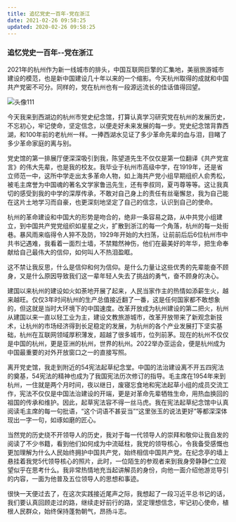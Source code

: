 ```yaml
---
title: 追忆党史一百年-党在浙江
date: 2021-02-26 09:58:25
updated: 2020-02-26 09:58:25
---
```


### 追忆党史一百年--党在浙江

 2021年的杭州作为新一线城市的排头，中国互联网巨擎的汇集地，美丽旅游城市建设的模范，也是新中国建设几十年以来的一个缩影。今天杭州取得的成就和中国共产党密不可分。同样的，党在杭州也有一段源远流长的佳话值得回望。

![头像111](/images/2-在杭州党史馆参观.jpg)

​       今天我来到西湖边的杭州市党史纪念馆，打算认真学习研究党在杭州的发展历史，不忘初心，牢记使命，坚定信念，以便走好未来发展的每一步。党史纪念馆背靠西湖，和100年前的老杭州一样。一捧西湖水见证了多少革命先辈的血与泪，目睹了多少革命家庭的离与别。

​      党史馆的第一排展厅便深深吸引到我，陈望道先生不仅仅是第一位翻译《共产党宣言》的伟大先辈，也是我的校友。我毕业于杭州市高级中学，在1919年，还是省立师范一中，这所中学走出太多革命人物，如上海共产党小组早期组织人俞秀松，被毛主席誉为中国魂的著名文学家鲁迅先生，还有李叔同，夏丏尊等等。这让我真切的感受到我的中学的深厚传承，不敢对自己身上的责任有丝毫懈怠，我为自己能在这片土地学习而自豪，也更深刻地坚定了自己的信念，认识到自己的使命。

  杭州的革命建设和中国大的形势是吻合的，绝非一条容易之路，从中共党小组建立，到中国共产党党组织如星星之火，扩散到浙江的每一个角落，杭州的每一处街巷。暴风雨来临得令人猝不及防，1929年开始的大扫荡，让前前后后6位杭州市中共书记遇难，我看着一面烈士墙，不禁黯然神伤，他们在最美好的年华，把生命奉献给自己最伟大的信仰，如何叫人不热泪盈眶。

   这不禁让我反思，什么是信仰和何为信仰。是什么力量让这些优秀的先辈能奋不顾身，又是什么原因导致我们这一辈年轻人失去了挑战的勇气，奋不顾身的决心。                    

   建国以来杭州的建设如火如荼地开展了起来，人民当家作主的热情如添薪生火，越来越旺。仅仅3年时间杭州的生产总值接近翻了一番，这是任何国家都不敢想象的，但这就是当时大环境下的中国速度。改革开放成为杭州建设的第二把火，杭州从建国以来一直以轻工业为主，建设文教旅游城市，改革开放带来了新观念新技术，让杭州的市场经济得到长足稳定的发展，为杭州的各个产业发展打下坚实基础，杭州在互联网领域厚积薄发，超越了很多城市，位列前茅。现在的杭州不仅仅是中国的杭州，更是亚洲的杭州，世界的杭州。2022举办亚运会，便是杭州成为中国最重要的对外开放窗口之一的直接写照。 

离开党史馆，我走到附近的54宪法起草纪念堂。中国的法治建设离不开五四宪法的奠基，54宪法的精神也成为了我国宪法历次修订的指导。毛主席在1954年来到杭州，一住就是两个月时间，夜以继日，废寝忘食地和宪法起草小组的成员交流工作，宪法不仅仅是中国法治建设的开端，更是对革命先辈牺牲生命，用热血换回的祖国的传承和维护。因此，起草宪法容不得一丝马虎。我在宪法起草纪念馆中认真阅读毛主席的每一句批语，“这个词语不甚妥当”“这里张玉的说法更好”等都深深体现出一字一句，如琢如磨的匠心。

  当然党的历史绕不开领导人的历史，我对于每一代领导人的崇拜和敬仰让我自发的阅读了不少书籍，看到他们如何成为中流砥柱，我党的领导核心，令我备受感慨也更加理解为什么人民始终拥护中国共产党，始终相信中国共产党。在纪念亭的墙上悬挂着我党5代领导核心的照片，此时，一位陌生的参观者来到我身旁静静伫立观望似乎在思考什么。我非常热情地充当起讲解员的身份，向他一面介绍他游览导引的内容，一面为他普及五位领导人的思想和事迹。

  

 

  很快一天便过去了，在这次实践接近尾声之际，我想起了一段习近平总书记的话，我们要认真回顾走过的路，继续走好前行的路，坚定理想信念，牢记初心使命，植根人民群众，始终保持蓬勃朝气，昂扬斗志。

 


